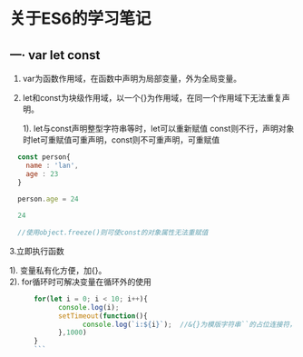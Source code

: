 关于ES6的学习笔记
===
一·  var let const
---
1. var为函数作用域，在函数中声明为局部变量，外为全局变量。
2. let和const为块级作用域，以一个{}为作用域，在同一个作用域下无法重复声明。

      1). let与const声明整型字符串等时，let可以重新赋值 const则不行，声明对象时let可重赋值可重声明，const则不可重声明，可重赋值
```javascript
  const person{
    name : 'lan',
    age : 23
  }
  
  person.age = 24

  24
  
  //使用object.freeze()则可使const的对象属性无法重赋值
  ```
  
  3.立即执行函数

   1). 变量私有化方便，加{}。  
   2). for循环时可解决变量在循环外的使用  
```javascript
      for(let i = 0; i < 10; i++){
            console.log(i);
            setTimeout(function(){
                  console.log(`i:${i}`);  //&{}为模版字符串``的占位连接符，可插入函数
            },1000)
      }
      ```
